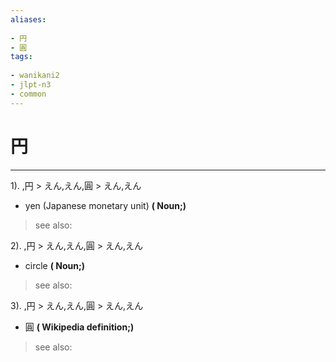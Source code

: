 ```yaml
---
aliases:
    
- 円
- 圓
tags:
    
- wanikani2
- jlpt-n3
- common
---
```


# 円
---
1).
,円 > えん,えん,圓 > えん,えん

- yen (Japanese monetary unit)
**( Noun;)**
> see also: 
            
2).
,円 > えん,えん,圓 > えん,えん

- circle
**( Noun;)**
> see also: 
            
3).
,円 > えん,えん,圓 > えん,えん

- 圓
**( Wikipedia definition;)**
> see also: 
            